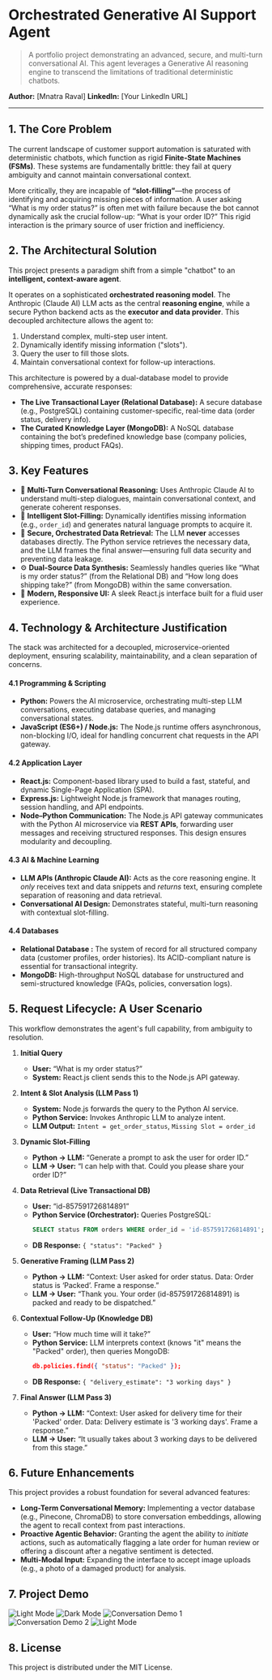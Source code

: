 # Orchestrated Generative AI Support Agent
> A portfolio project demonstrating an advanced, secure, and multi-turn conversational AI. This agent leverages a Generative AI reasoning engine to transcend the limitations of traditional deterministic chatbots.

**Author:** [Mnatra Raval]
**LinkedIn:** [Your LinkedIn URL]

---

## 1. The Core Problem
The current landscape of customer support automation is saturated with deterministic chatbots, which function as rigid **Finite-State Machines (FSMs)**. These systems are fundamentally brittle: they fail at query ambiguity and cannot maintain conversational context.

More critically, they are incapable of **“slot-filling”**—the process of identifying and acquiring missing pieces of information. A user asking “What is my order status?” is often met with failure because the bot cannot dynamically ask the crucial follow-up: “What is your order ID?” This rigid interaction is the primary source of user friction and inefficiency.

## 2. The Architectural Solution
This project presents a paradigm shift from a simple "chatbot" to an **intelligent, context-aware agent**.

It operates on a sophisticated **orchestrated reasoning model**. The Anthropic (Claude AI) LLM acts as the central **reasoning engine**, while a secure Python backend acts as the **executor and data provider**. This decoupled architecture allows the agent to:
1.  Understand complex, multi-step user intent.
2.  Dynamically identify missing information ("slots").
3.  Query the user to fill those slots.
4.  Maintain conversational context for follow-up interactions.

This architecture is powered by a dual-database model to provide comprehensive, accurate responses:

* **The Live Transactional Layer (Relational Database):** A secure database (e.g., PostgreSQL) containing customer-specific, real-time data (order status, delivery info).
* **The Curated Knowledge Layer (MongoDB):** A NoSQL database containing the bot’s predefined knowledge base (company policies, shipping times, product FAQs).

## 3. Key Features
* 🧠 **Multi-Turn Conversational Reasoning:** Uses Anthropic Claude AI to understand multi-step dialogues, maintain conversational context, and generate coherent responses.
* 🎯 **Intelligent Slot-Filling:** Dynamically identifies missing information (e.g., `order_id`) and generates natural language prompts to acquire it.
* 🔐 **Secure, Orchestrated Data Retrieval:** The LLM **never** accesses databases directly. The Python service retrieves the necessary data, and the LLM frames the final answer—ensuring full data security and preventing data leakage.
* ⚙️ **Dual-Source Data Synthesis:** Seamlessly handles queries like “What is my order status?” (from the Relational DB) and “How long does shipping take?” (from MongoDB) within the same conversation.
* 🎨 **Modern, Responsive UI:** A sleek React.js interface built for a fluid user experience.

## 4. Technology & Architecture Justification
The stack was architected for a decoupled, microservice-oriented deployment, ensuring scalability, maintainability, and a clean separation of concerns.

#### 4.1 Programming & Scripting
* **Python:** Powers the AI microservice, orchestrating multi-step LLM conversations, executing database queries, and managing conversational states.
* **JavaScript (ES6+) / Node.js:** The Node.js runtime offers asynchronous, non-blocking I/O, ideal for handling concurrent chat requests in the API gateway.

#### 4.2 Application Layer
* **React.js:** Component-based library used to build a fast, stateful, and dynamic Single-Page Application (SPA).
* **Express.js:** Lightweight Node.js framework that manages routing, session handling, and API endpoints.
* **Node–Python Communication:** The Node.js API gateway communicates with the Python AI microservice via **REST APIs**, forwarding user messages and receiving structured responses. This design ensures modularity and decoupling.

#### 4.3 AI & Machine Learning
* **LLM APIs (Anthropic Claude AI):** Acts as the core reasoning engine. It *only* receives text and data snippets and *returns* text, ensuring complete separation of reasoning and data retrieval.
* **Conversational AI Design:** Demonstrates stateful, multi-turn reasoning with contextual slot-filling.

#### 4.4 Databases
* **Relational Database :** The system of record for all structured company data (customer profiles, order histories). Its ACID-compliant nature is essential for transactional integrity.
* **MongoDB:** High-throughput NoSQL database for unstructured and semi-structured knowledge (FAQs, policies, conversation logs).

## 5. Request Lifecycle: A User Scenario
This workflow demonstrates the agent's full capability, from ambiguity to resolution.

1.  **Initial Query**
    * **User:** “What is my order status?”
    * **System:** React.js client sends this to the Node.js API gateway.

2.  **Intent & Slot Analysis (LLM Pass 1)**
    * **System:** Node.js forwards the query to the Python AI service.
    * **Python Service:** Invokes Anthropic LLM to analyze intent.
    * **LLM Output:** `Intent = get_order_status`, `Missing Slot = order_id`

3.  **Dynamic Slot-Filling**
    * **Python → LLM:** “Generate a prompt to ask the user for order ID.”
    * **LLM → User:** “I can help with that. Could you please share your order ID?”

4.  **Data Retrieval (Live Transactional DB)**
    * **User:** “id-857591726814891”
    * **Python Service (Orchestrator):** Queries PostgreSQL:
        ```sql
        SELECT status FROM orders WHERE order_id = 'id-857591726814891';
        ```
    * **DB Response:** `{ "status": "Packed" }`

5.  **Generative Framing (LLM Pass 2)**
    * **Python → LLM:** “Context: User asked for order status. Data: Order status is ‘Packed’. Frame a response.”
    * **LLM → User:** “Thank you. Your order (id-857591726814891) is packed and ready to be dispatched.”

6.  **Contextual Follow-Up (Knowledge DB)**
    * **User:** “How much time will it take?”
    * **Python Service:** LLM interprets context (knows "it" means the "Packed" order), then queries MongoDB:
        ```json
        db.policies.find({ "status": "Packed" });
        ```
    * **DB Response:** `{ "delivery_estimate": "3 working days" }`

7.  **Final Answer (LLM Pass 3)**
    * **Python → LLM:** “Context: User asked for delivery time for their 'Packed' order. Data: Delivery estimate is '3 working days'. Frame a response.”
    * **LLM → User:** “It usually takes about 3 working days to be delivered from this stage.”

## 6. Future Enhancements
This project provides a robust foundation for several advanced features:
* **Long-Term Conversational Memory:** Implementing a vector database (e.g., Pinecone, ChromaDB) to store conversation embeddings, allowing the agent to recall context from past interactions.
* **Proactive Agentic Behavior:** Granting the agent the ability to *initiate* actions, such as automatically flagging a late order for human review or offering a discount after a negative sentiment is detected.
* **Multi-Modal Input:** Expanding the interface to accept image uploads (e.g., a photo of a damaged product) for analysis.

## 7. Project Demo
![Light Mode](./LightMode.png)
![Dark Mode](./DarkMode.png)
![Conversation Demo 1](./Conversation1.png)
![Conversation Demo 2](./Conversation2.png)
![Light Mode](./LightMode.png)


## 8. License
This project is distributed under the MIT License.
